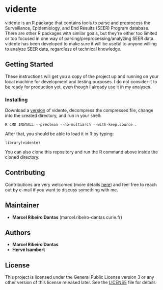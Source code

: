# vidente

vidente is an R package that contains tools to parse and preprocess the Surveillance, Epidemiology, and End Results (SEER) Program database. There are other R packages with similar goals, but they're either too limited or too focused in one way of parsing/preprocessing/analyzing SEER data. vidente has been developed to make sure it will be useful to anyone willing to analyze SEER data, regardless of technical knowledge.

## Getting Started

These instructions will get you a copy of the project up and running on your local machine for development and testing purposes. I do not consider it to be ready for production yet, even though I already use it in my analyses.

### Installing

Download a [version](https://github.com/mribeirodantas/vidente/releases) of vidente, decompress the compressed file, change into the created directory, and run in your shell:
```
R CMD INSTALL --preclean --no-multiarch --with-keep.source .
```
After that, you should be able to load it in R by typing:
```
library(vidente)
```

You can also clone this repository and run the R command above inside the cloned directory.

## Contributing

Contributions are very welcomed (more details [here](.github/CONTRIBUTING.md)) and feel free to reach out by e-mail if you want to discuss something with me.

## Maintainer

* **Marcel Ribeiro Dantas** (marcel.ribeiro-dantas curie.fr)

## Authors
* **Marcel Ribeiro Dantas**
* **Hervé Isambert**

## License

This project is licensed under the General Public License version 3 or any other version of this license released later. See the [LICENSE](LICENSE) file for details
